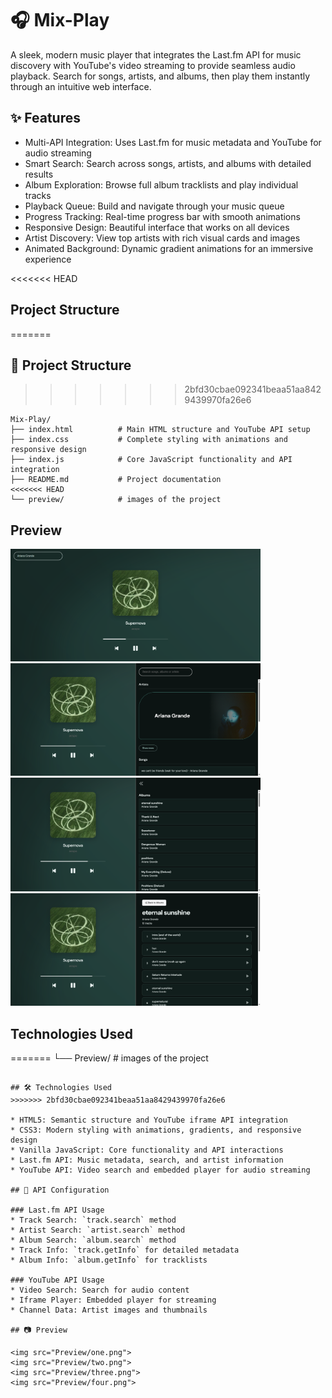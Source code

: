 # 🎧 Mix-Play
A sleek, modern music player that integrates the Last.fm API for music discovery with YouTube's video streaming to provide seamless audio playback.  Search for songs, artists, and albums, then play them instantly through an intuitive web interface.

## ✨ Features

* Multi-API Integration: Uses Last.fm for music metadata and YouTube for audio streaming
* Smart Search: Search across songs, artists, and albums with detailed results
* Album Exploration: Browse full album tracklists and play individual tracks
* Playback Queue: Build and navigate through your music queue
* Progress Tracking: Real-time progress bar with smooth animations
* Responsive Design: Beautiful interface that works on all devices
* Artist Discovery: View top artists with rich visual cards and images
* Animated Background: Dynamic gradient animations for an immersive experience

<<<<<<< HEAD
## Project Structure
=======
## 📁 Project Structure
>>>>>>> 2bfd30cbae092341beaa51aa8429439970fa26e6
```
Mix-Play/
├── index.html          # Main HTML structure and YouTube API setup
├── index.css           # Complete styling with animations and responsive design
├── index.js            # Core JavaScript functionality and API integration
├── README.md           # Project documentation
<<<<<<< HEAD
└── preview/            # images of the project
```

## Preview

<img src="Preview/one.png" alt width="400px"> 
<img src="Preview/two.png" alt width="400px"> 
<img src="Preview/three.png" alt width="400px"> 
<img src="Preview/four.png" alt width="400px"> 

## Technologies Used
=======
└── Preview/            # images of the project
```

## 🛠️ Technologies Used
>>>>>>> 2bfd30cbae092341beaa51aa8429439970fa26e6

* HTML5: Semantic structure and YouTube iframe API integration
* CSS3: Modern styling with animations, gradients, and responsive design
* Vanilla JavaScript: Core functionality and API interactions
* Last.fm API: Music metadata, search, and artist information
* YouTube API: Video search and embedded player for audio streaming

## 🔐 API Configuration

### Last.fm API Usage
* Track Search: `track.search` method
* Artist Search: `artist.search` method
* Album Search: `album.search` method
* Track Info: `track.getInfo` for detailed metadata
* Album Info: `album.getInfo` for tracklists

### YouTube API Usage
* Video Search: Search for audio content
* Iframe Player: Embedded player for streaming
* Channel Data: Artist images and thumbnails

## 📷 Preview

<img src="Preview/one.png"> 
<img src="Preview/two.png"> 
<img src="Preview/three.png"> 
<img src="Preview/four.png"> 
